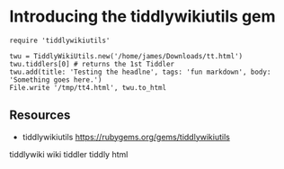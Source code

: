 # Introducing the tiddlywikiutils gem

    require 'tiddlywikiutils'

    twu = TiddlyWikiUtils.new('/home/james/Downloads/tt.html')
    twu.tiddlers[0] # returns the 1st Tiddler
    twu.add(title: 'Testing the headlne', tags: 'fun markdown', body: 'Something goes here.')
    File.write '/tmp/tt4.html', twu.to_html

## Resources

* tiddlywikiutils https://rubygems.org/gems/tiddlywikiutils

tiddlywiki wiki tiddler tiddly html
